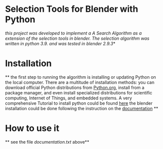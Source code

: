 # Selection Tools for Blender with Python
**this project was developed to implement a A* Search Algorithm as a extension of the selection tools in blender. The selection algorithm was written in python 3.9. and was tested in blender 2.9.3**

# Installation 
** the first step to running the algorithm is installing or updating Python on the local computer. There are a multitude of installation methods: you can download official Python distributions from [Python.org](https://www.python.org/), install from a package manager, and even install specialized distributions for scientific computing, Internet of Things, and embedded systems. A very comprehensive Tutorial to install python could be found [here](https://realpython.com/installing-python/)
the blender installation could be done following the instruction on the [documentation](https://docs.blender.org/manual/en/latest/getting_started/installing/index.html)  **

# How to use it 
** see the file _documentation.txt_ above**

